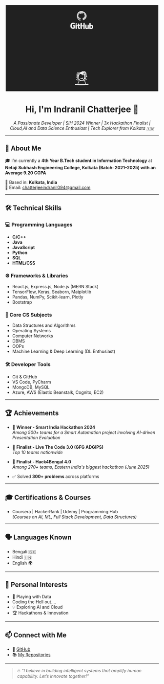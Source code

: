 <div align="center">
  <img src="https://github.com/IndranilNSEC/Day-3.Indranil-Readme/blob/main/Github_Blog.gif" alt="Welcome Banner"/>
</div>

<h1 align="center">Hi, I'm Indranil Chatterjee 👋</h1>
<p align="center">
  <em>A Passionate Developer | SIH 2024 Winner | 3x Hackathon Finalist | Cloud,AI and Data Science Enthusiast | Tech Explorer from Kolkata 🇮🇳</em>
</p>

---

## 💼 About Me

🎓 I’m currently a **4th Year B.Tech student in Information Technology** at  
**Netaji Subhash Engineering College, Kolkata (Batch: 2021–2025) with an Average 9.20 CGPA**

📍 Based in: **Kolkata, India**  
📧 Email: chatterjeeindranil094@gmail.com  

---

## 🛠️ Technical Skills

### 💻 Programming Languages
- **C/C++**
- **Java**
- **JavaScript**
- **Python**
- **SQL**
- **HTML/CSS**

### ⚙️ Frameworks & Libraries
- React.js, Express.js, Node.js (MERN Stack)
- TensorFlow, Keras, Seaborn, Matplotlib
- Pandas, NumPy, Scikit-learn, Plotly
- Bootstrap

### 🧠 Core CS Subjects
- Data Structures and Algorithms
- Operating Systems
- Computer Networks
- DBMS
- OOPs
- Machine Learning & Deep Learning (DL Enthusiast)

### 🛠 Developer Tools
- Git & GitHub
- VS Code, PyCharm
- MongoDB, MySQL
- Azure, AWS (Elastic Beanstalk, Cognito, EC2)

---

## 🏆 Achievements

- 🥇 **Winner - Smart India Hackathon 2024**  
  *Among 500+ teams for a Smart Automation project involving AI-driven Presentation Evaluation*

- 🏅 **Finalist - Live The Code 3.0 (GFG ADGIPS)**  
  *Top 10 teams nationwide*

- 🥈 **Finalist - Hack4Bengal 4.0**  
  *Among 270+ teams, Eastern India's biggest hackathon (June 2025)*

- ✅ Solved **300+ problems** across platforms

---



## 🎓 Certifications & Courses

- Coursera | HackerRank | Udemy | Programming Hub  
  *(Courses on AI, ML, Full Stack Development, Data Structures)*

---

## 🗣️ Languages Known

- Bengali 🇧🇩
- Hindi 🇮🇳
- English 🌍

---

## 🎨 Personal Interests

- 🎸 Playing with Data  
- Coding the Hell out.... 
- 💡 Exploring AI and Cloud  
- 🏆 Hackathons & Innovation

---

## 📫 Connect with Me

- 💼 [GitHub](https://github.com/IndranilNSEC)
- 📚 [My Repositories](https://github.com/IndranilNSEC?tab=repositories)

---

> 🔥 *“I believe in building intelligent systems that amplify human capability. Let’s innovate together!”*

